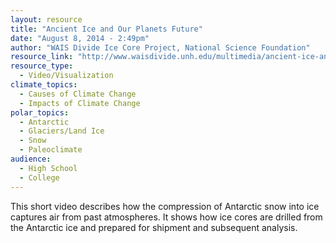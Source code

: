 ```yaml
---
layout: resource
title: "Ancient Ice and Our Planets Future"
date: "August 8, 2014 - 2:49pm"
author: "WAIS Divide Ice Core Project, National Science Foundation"
resource_link: "http://www.waisdivide.unh.edu/multimedia/ancient-ice-and-our-planets-future.shtm..."
resource_type:
  - Video/Visualization
climate_topics:
  - Causes of Climate Change
  - Impacts of Climate Change
polar_topics:
  - Antarctic
  - Glaciers/Land Ice
  - Snow
  - Paleoclimate
audience:
  - High School
  - College
---
```


This short video describes how the compression of Antarctic snow into ice captures air from past atmospheres. It shows how ice cores are drilled from the Antarctic ice and prepared for shipment and subsequent analysis.